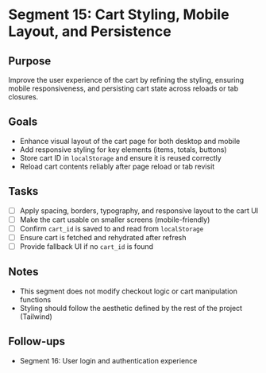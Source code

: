 # Segment 15: Cart Styling, Mobile Layout, and Persistence

## Purpose

Improve the user experience of the cart by refining the styling, ensuring mobile responsiveness, and persisting cart state across reloads or tab closures.

## Goals

- Enhance visual layout of the cart page for both desktop and mobile
- Add responsive styling for key elements (items, totals, buttons)
- Store cart ID in `localStorage` and ensure it is reused correctly
- Reload cart contents reliably after page reload or tab revisit

## Tasks

- [ ] Apply spacing, borders, typography, and responsive layout to the cart UI
- [ ] Make the cart usable on smaller screens (mobile-friendly)
- [ ] Confirm `cart_id` is saved to and read from `localStorage`
- [ ] Ensure cart is fetched and rehydrated after refresh
- [ ] Provide fallback UI if no `cart_id` is found

## Notes

- This segment does not modify checkout logic or cart manipulation functions
- Styling should follow the aesthetic defined by the rest of the project (Tailwind)

## Follow-ups

- Segment 16: User login and authentication experience

